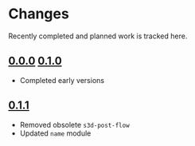 # Changes
Recently completed and planned work is tracked here.

## [0.0.0](.) [0.1.0](.)
- Completed early versions

## [0.1.1](.)
- Removed obsolete `s3d-post-flow`
- Updated `name` module
